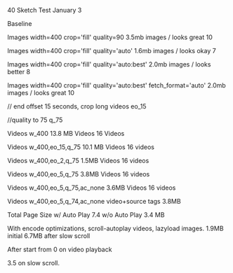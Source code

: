 40 Sketch Test January 3


Baseline

Images width=400 crop='fill' quality=90
3.5mb images / looks great 10

Images width=400 crop='fill' quality='auto'
1.6mb images / looks okay 7

Images width=400 crop='fill' quality='auto:best'
2.0mb images / looks better 8

Images width=400 crop='fill' quality='auto:best' fetch_format='auto'
2.0mb images / looks great 10


// end offset 15 seconds, crop long videos
eo_15

//quality to 75
q_75

Videos w_400
13.8 MB Videos 16 Videos

Videos w_400,eo_15,q_75
10.1 MB Videos 16 videos


Videos w_400,eo_2,q_75
1.5MB Videos 16 videos

Videos w_400,eo_5,q_75
3.8MB Videos 16 videos


Videos w_400,eo_5,q_75,ac_none
3.6MB Videos 16 videos


Videos w_400,eo_5,q_74,ac_none video+source tags
3.8MB


Total Page Size
w/ Auto Play 7.4
w/o Auto Play 3.4 MB


With encode optimizations, scroll-autoplay videos, lazyload images.
1.9MB initial
6.7MB after slow scroll

After start from 0 on video playback

3.5 on slow scroll.
